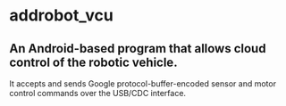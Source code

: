 # addrobot_vcu

## An Android-based program that allows cloud control of the robotic vehicle. 

It accepts and sends Google protocol-buffer-encoded sensor and motor control commands over the USB/CDC interface.